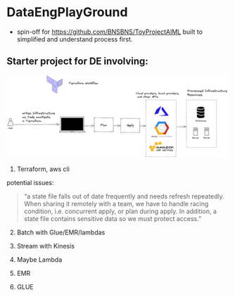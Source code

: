 # DataEngPlayGround
- spin-off for https://github.com/BNSBNS/ToyProjectAIML built to simplified and understand process first.

## Starter project for DE involving:

![Alt text](./images/image.png)

1) Terraform, aws cli 

potential issues:
> “a state file falls out of date frequently and needs refresh repeatedly. When sharing it remotely with a team, we have to handle racing condition, i.e. concurrent apply, or plan during apply. In addition, a state file contains sensitive data so we must protect access.”

2) Batch with Glue/EMR/lambdas

3) Stream with Kinesis

4) Maybe Lambda

5) EMR
  
6) GLUE

